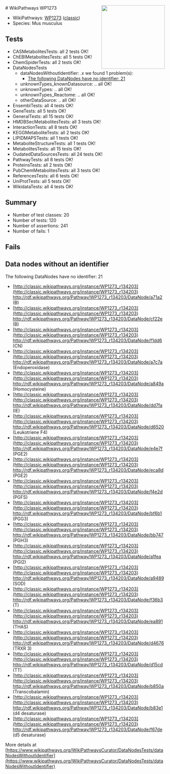<img style="float: right; width: 200px" src="https://upload.wikimedia.org/wikipedia/commons/thumb/8/83/Wplogo_with_text_500.png/640px-Wplogo_with_text_500.png" />
# WikiPathways WP1273

* WikiPathways: [WP1273](https://wikipathways.org/pathways/WP1273) ([classic](https://classic.wikipathways.org/instance/WP1273))
* Species: Mus musculus
## Tests
* CASMetabolitesTests: all 2 tests OK!
* ChEBIMetabolitesTests: all 5 tests OK!
* ChemSpiderTests: all 2 tests OK!
* DataNodesTests
    * dataNodesWithoutIdentifier: .x we found 1 problem(s):
        * [The following DataNodes have no identifier: 21](#8792c4b0)
    * unknownTypes_knownDatasource: .. all OK!
    * unknownTypes: .. all OK!
    * unknownTypes_Reactome: .. all OK!
    * otherDataSource: .. all OK!
* EnsemblTests: all 4 tests OK!
* GeneTests: all 5 tests OK!
* GeneralTests: all 15 tests OK!
* HMDBSecMetabolitesTests: all 3 tests OK!
* InteractionTests: all 8 tests OK!
* KEGGMetaboliteTests: all 2 tests OK!
* LIPIDMAPSTests: all 1 tests OK!
* MetaboliteStructureTests: all 1 tests OK!
* MetabolitesTests: all 15 tests OK!
* OudatedDataSourcesTests: all 24 tests OK!
* PathwayTests: all 8 tests OK!
* ProteinsTests: all 2 tests OK!
* PubChemMetabolitesTests: all 3 tests OK!
* ReferencesTests: all 6 tests OK!
* UniProtTests: all 5 tests OK!
* WikidataTests: all 4 tests OK!


## Summary

* Number of test classes: 20
* Number of tests: 120
* Number of assertions: 241
* Number of fails: 1

## Fails

<a name="8792c4b0" />

## Data nodes without an identifier

The following DataNodes have no identifier: 21

* [http://classic.wikipathways.org/instance/WP1273_r134203](http://classic.wikipathways.org/instance/WP1273_r134203) http://rdf.wikipathways.org/Pathway/WP1273_r134203/DataNode/a71a2 (B)
* [http://classic.wikipathways.org/instance/WP1273_r134203](http://classic.wikipathways.org/instance/WP1273_r134203) http://rdf.wikipathways.org/Pathway/WP1273_r134203/DataNode/cf22e (B)
* [http://classic.wikipathways.org/instance/WP1273_r134203](http://classic.wikipathways.org/instance/WP1273_r134203) http://rdf.wikipathways.org/Pathway/WP1273_r134203/DataNode/f1dd6 (CN)
* [http://classic.wikipathways.org/instance/WP1273_r134203](http://classic.wikipathways.org/instance/WP1273_r134203) http://rdf.wikipathways.org/Pathway/WP1273_r134203/DataNode/a7c7a (Endoperoxidase)
* [http://classic.wikipathways.org/instance/WP1273_r134203](http://classic.wikipathways.org/instance/WP1273_r134203) http://rdf.wikipathways.org/Pathway/WP1273_r134203/DataNode/a849a (Homocysteine)
* [http://classic.wikipathways.org/instance/WP1273_r134203](http://classic.wikipathways.org/instance/WP1273_r134203) http://rdf.wikipathways.org/Pathway/WP1273_r134203/DataNode/dd7fa (IE)
* [http://classic.wikipathways.org/instance/WP1273_r134203](http://classic.wikipathways.org/instance/WP1273_r134203) http://rdf.wikipathways.org/Pathway/WP1273_r134203/DataNode/d6520 (Leukotriene F4)
* [http://classic.wikipathways.org/instance/WP1273_r134203](http://classic.wikipathways.org/instance/WP1273_r134203) http://rdf.wikipathways.org/Pathway/WP1273_r134203/DataNode/e4e7f (PGE2)
* [http://classic.wikipathways.org/instance/WP1273_r134203](http://classic.wikipathways.org/instance/WP1273_r134203) http://rdf.wikipathways.org/Pathway/WP1273_r134203/DataNode/eca8d (PGE2)
* [http://classic.wikipathways.org/instance/WP1273_r134203](http://classic.wikipathways.org/instance/WP1273_r134203) http://rdf.wikipathways.org/Pathway/WP1273_r134203/DataNode/f4e2d (PGFS)
* [http://classic.wikipathways.org/instance/WP1273_r134203](http://classic.wikipathways.org/instance/WP1273_r134203) http://rdf.wikipathways.org/Pathway/WP1273_r134203/DataNode/bf6b1 (PGG3)
* [http://classic.wikipathways.org/instance/WP1273_r134203](http://classic.wikipathways.org/instance/WP1273_r134203) http://rdf.wikipathways.org/Pathway/WP1273_r134203/DataNode/bb747 (PGH3)
* [http://classic.wikipathways.org/instance/WP1273_r134203](http://classic.wikipathways.org/instance/WP1273_r134203) http://rdf.wikipathways.org/Pathway/WP1273_r134203/DataNode/a1fea (PGI2)
* [http://classic.wikipathways.org/instance/WP1273_r134203](http://classic.wikipathways.org/instance/WP1273_r134203) http://rdf.wikipathways.org/Pathway/WP1273_r134203/DataNode/a9489 (SOD)
* [http://classic.wikipathways.org/instance/WP1273_r134203](http://classic.wikipathways.org/instance/WP1273_r134203) http://rdf.wikipathways.org/Pathway/WP1273_r134203/DataNode/f36b3 (T)
* [http://classic.wikipathways.org/instance/WP1273_r134203](http://classic.wikipathways.org/instance/WP1273_r134203) http://rdf.wikipathways.org/Pathway/WP1273_r134203/DataNode/ea891 (THAS)
* [http://classic.wikipathways.org/instance/WP1273_r134203](http://classic.wikipathways.org/instance/WP1273_r134203) http://rdf.wikipathways.org/Pathway/WP1273_r134203/DataNode/d4676 (TRXR 3)
* [http://classic.wikipathways.org/instance/WP1273_r134203](http://classic.wikipathways.org/instance/WP1273_r134203) http://rdf.wikipathways.org/Pathway/WP1273_r134203/DataNode/d15cd (TT)
* [http://classic.wikipathways.org/instance/WP1273_r134203](http://classic.wikipathways.org/instance/WP1273_r134203) http://rdf.wikipathways.org/Pathway/WP1273_r134203/DataNode/b850a (Transcobalamin)
* [http://classic.wikipathways.org/instance/WP1273_r134203](http://classic.wikipathways.org/instance/WP1273_r134203) http://rdf.wikipathways.org/Pathway/WP1273_r134203/DataNode/b83e1 (d4 desaturase)
* [http://classic.wikipathways.org/instance/WP1273_r134203](http://classic.wikipathways.org/instance/WP1273_r134203) http://rdf.wikipathways.org/Pathway/WP1273_r134203/DataNode/f67de (d5 desaturase)


More details at [https://www.wikipathways.org/WikiPathwaysCurator/DataNodesTests/dataNodesWithoutIdentifier](https://www.wikipathways.org/WikiPathwaysCurator/DataNodesTests/dataNodesWithoutIdentifier)

